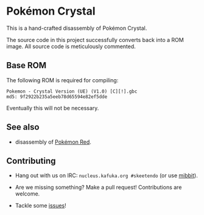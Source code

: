 # Pokémon Crystal

This is a hand-crafted disassembly of Pokémon Crystal.

The source code in this project successfully converts back into a ROM image. All source code is meticulously commented.


## Base ROM

The following ROM is required for compiling:

```
Pokemon - Crystal Version (UE) (V1.0) [C][!].gbc
md5: 9f2922b235a5eeb78d65594e82ef5dde
```

Eventually this will not be necessary.


## See also

* disassembly of [Pokémon Red](http://bitbucket.org/iimarckus/pokered).


## Contributing

* Hang out with us on IRC:
`nucleus.kafuka.org #skeetendo`
(or use [mibbit](http://chat.mibbit.com/?server=nucleus.kafuka.org&channel=#skeetendo)).

* Are we missing something? Make a pull request! Contributions are welcome.

* Tackle some [issues](https://github.com/kanzure/pokecrystal/issues)!
